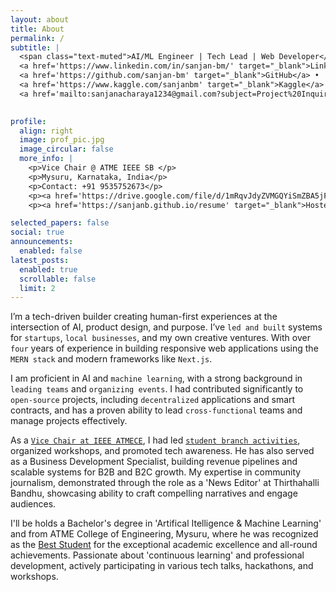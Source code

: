 ```yaml
---
layout: about
title: About
permalink: /
subtitle: |
  <span class="text-muted">AI/ML Engineer | Tech Lead | Web Developer</span> •
  <a href='https://www.linkedin.com/in/sanjan-bm/' target="_blank">LinkedIn</a> •
  <a href='https://github.com/sanjan-bm' target="_blank">GitHub</a> •
  <a href='https://www.kaggle.com/sanjanbm' target="_blank">Kaggle</a> •
  <a href='mailto:sanjanacharaya1234@gmail.com?subject=Project%20Inquiry' target="_blank">Email</a>
  

profile:
  align: right
  image: prof_pic.jpg
  image_circular: false
  more_info: |
    <p>Vice Chair @ ATME IEEE SB </p>
    <p>Mysuru, Karnataka, India</p>
    <p>Contact: +91 9535752673</p>
    <p><a href='https://drive.google.com/file/d/1mRqvJdyZVMGQYiSmZBA5jFywdjk3P1Qz/view' target="_blank">Resume PDF</a></p>
    <p><a href='https://sanjanb.github.io/resume' target="_blank">Hosted Resume</a></p>

selected_papers: false
social: true
announcements:
  enabled: false
latest_posts:
  enabled: true
  scrollable: false
  limit: 2
---
```


  I’m a tech-driven builder creating human-first experiences at the intersection of AI, product design, and purpose. I’ve `led and built` systems for `startups`, `local businesses`, and my own creative ventures. With over `four` years of experience in building responsive web applications using the `MERN stack` and modern frameworks like `Next.js`. 

  I am proficient in AI and `machine learning`, with a strong background in `leading teams` and `organizing events`. I had contributed significantly to `open-source` projects, including `decentralized` applications and smart contracts, and has a proven ability to lead `cross-functional` teams and manage projects effectively.

As a [`Vice Chair at IEEE ATMECE`](https://atme.edu.in/ieee-home-2/), I had led [`student branch activities`](https://www.linkedin.com/company/ieee-atmece/posts/?feedView=all), organized workshops, and promoted tech awareness. He has also served as a Business Development Specialist, building revenue pipelines and scalable systems for B2B and B2C growth. My expertise in community journalism, demonstrated through the role as a 'News Editor' at Thirthahalli Bandhu, showcasing ability to craft compelling narratives and engage audiences.

I'll be holds a Bachelor's degree in 'Artifical Itelligence & Machine Learning' and  from ATME College of Engineering, Mysuru, where he was recognized as the [Best Student](https://www.linkedin.com/feed/update/urn:li:activity:7274457876113317888/) for the exceptional academic excellence and all-round achievements. Passionate about 'continuous learning' and professional development, actively participating in various tech talks, hackathons, and workshops.
